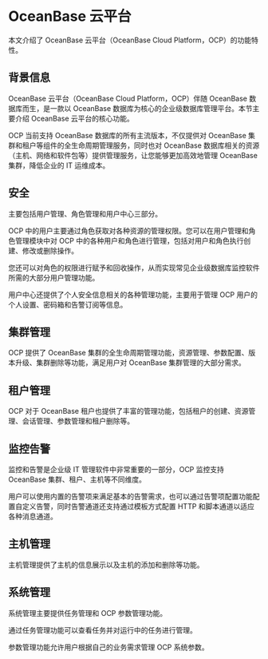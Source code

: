 OceanBase 云平台
==================================

本文介绍了 OceanBase 云平台（OceanBase Cloud Platform，OCP）的功能特性。

背景信息
-------------------------

OceanBase 云平台（OceanBase Cloud Platform，OCP）伴随 OceanBase 数据库而生，是一款以 OceanBase 数据库为核心的企业级数据库管理平台。本节主要介绍 OceanBase 云平台的核心功能。

OCP 当前支持 OceanBase 数据库的所有主流版本，不仅提供对 OceanBase 集群和租户等组件的全生命周期管理服务，同时也对 OceanBase 数据库相关的资源（主机、网络和软件包等）提供管理服务，让您能够更加高效地管理 OceanBase 集群，降低企业的 IT 运维成本。

安全
-----------------------

主要包括用户管理、角色管理和用户中心三部分。

OCP 中的用户主要通过角色获取对各种资源的管理权限。您可以在用户管理和角色管理模块中对 OCP 中的各种用户和角色进行管理，包括对用户和角色执行创建、修改或删除操作。

您还可以对角色的权限进行赋予和回收操作，从而实现常见企业级数据库监控软件所需的大部分用户管理功能。

用户中心还提供了个人安全信息相关的各种管理功能，主要用于管理 OCP 用户的个人设置、密码箱和告警订阅等信息。

集群管理
-------------------------

OCP 提供了 OceanBase 集群的全生命周期管理功能，资源管理、参数配置、版本升级、集群删除等功能，满足用户对 OceanBase 集群管理的大部分需求。

租户管理
-------------------------

OCP 对于 OceanBase 租户也提供了丰富的管理功能，包括租户的创建、资源管理、会话管理、参数管理和租户删除等。

监控告警
-------------------------

监控和告警是企业级 IT 管理软件中非常重要的一部分，OCP 监控支持 OceanBase 集群、租户、主机等不同维度。

用户可以使用内置的告警项来满足基本的告警需求，也可以通过告警项配置功能配置自定义告警，同时告警通道还支持通过模板方式配置 HTTP 和脚本通道以适应各种消息通道。

主机管理
-------------------------

主机管理提供了主机的信息展示以及主机的添加和删除等功能。

系统管理
-------------------------

系统管理主要提供任务管理和 OCP 参数管理功能。

通过任务管理功能可以查看任务并对运行中的任务进行管理。

参数管理功能允许用户根据自己的业务需求管理 OCP 系统参数。

